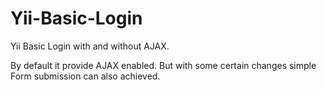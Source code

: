 # Yii-Basic-Login

Yii Basic Login with and without AJAX.


By default it provide AJAX enabled. But with some certain changes simple Form submission can also achieved.
